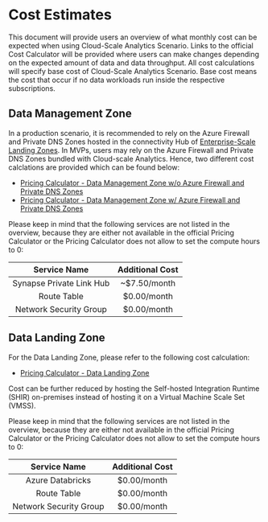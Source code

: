 # Cost Estimates

This document will provide users an overview of what monthly cost can be expected when using Cloud-Scale Analytics Scenario. Links to the official Cost Calculator will be provided where users can make changes depending on the expected amount of data and data throughput. All cost calculations will specify base cost of Cloud-Scale Analytics Scenario. Base cost means the cost that occur if no data workloads run inside the respective subscriptions.

## Data Management Zone

In a production scenario, it is recommended to rely on the Azure Firewall and Private DNS Zones hosted in the connectivity Hub of [Enterprise-Scale Landing Zones](https://github.com/Azure/Enterprise-Scale). In MVPs, users may rely on the Azure Firewall and Private DNS Zones bundled with Cloud-scale Analytics. Hence, two different cost calclations are provided which can be found below:

- [Pricing Calculator - Data Management Zone w/o Azure Firewall and Private DNS Zones](https://azure.com/e/070df56959aa4ee89d42e60a1dc3c77b)
- [Pricing Calculator - Data Management Zone w/ Azure Firewall and Private DNS Zones](https://azure.com/e/3ebdcf80bc9b4d7bb385e555c027c9de)

Please keep in mind that the following services are not listed in the overview, because they are either not available in the official Pricing Calculator or the Pricing Calculator does not allow to set the compute hours to 0:

| Service Name             | Additional Cost |
|:------------------------:|:---------------:|
| Synapse Private Link Hub |   ~$7.50/month  |
| Route Table              |    $0.00/month  |
| Network Security Group   |    $0.00/month  |

## Data Landing Zone

For the Data Landing Zone, please refer to the following cost calculation:

- [Pricing Calculator - Data Landing Zone](https://azure.com/e/55cb6feafcc24cec8cfeb10486d54ab5)

Cost can be further reduced by hosting the Self-hosted Integration Runtime (SHIR) on-premises instead of hosting it on a Virtual Machine Scale Set (VMSS).

Please keep in mind that the following services are not listed in the overview, because they are either not available in the official Pricing Calculator or the Pricing Calculator does not allow to set the compute hours to 0:

| Service Name             | Additional Cost |
|:------------------------:|:---------------:|
| Azure Databricks         | $0.00/month     |
| Route Table              | $0.00/month     |
| Network Security Group   | $0.00/month     |
